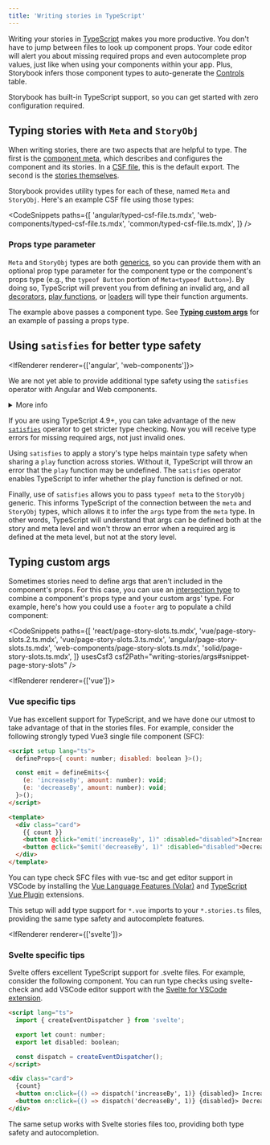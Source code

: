 ```yaml
---
title: 'Writing stories in TypeScript'
---
```


Writing your stories in [TypeScript](https://www.typescriptlang.org/) makes you more productive. You don't have to jump between files to look up component props. Your code editor will alert you about missing required props and even autocomplete prop values, just like when using your components within your app. Plus, Storybook infers those component types to auto-generate the [Controls](../10-api/doc-block-controls.md) table.

Storybook has built-in TypeScript support, so you can get started with zero configuration required.

## Typing stories with `Meta` and `StoryObj`

When writing stories, there are two aspects that are helpful to type. The first is the [component meta](./index.md#default-export), which describes and configures the component and its stories. In a [CSF file](../10-api/csf.md), this is the default export. The second is the [stories themselves](./index.md#defining-stories).

Storybook provides utility types for each of these, named `Meta` and `StoryObj`. Here's an example CSF file using those types:

<!-- prettier-ignore-start -->

<CodeSnippets
  paths={[
    'angular/typed-csf-file.ts.mdx',
    'web-components/typed-csf-file.ts.mdx',
    'common/typed-csf-file.ts.mdx',
  ]}
/>

<!-- prettier-ignore-end -->

### Props type parameter

`Meta` and `StoryObj` types are both [generics](https://www.typescriptlang.org/docs/handbook/2/generics.html#working-with-generic-type-variables), so you can provide them with an optional prop type parameter for the component type or the component's props type (e.g., the `typeof Button` portion of `Meta<typeof Button>`). By doing so, TypeScript will prevent you from defining an invalid arg, and all [decorators](./decorators.md), [play functions](./play-function.md), or [loaders](./loaders.md) will type their function arguments.

The example above passes a component type. See [**Typing custom args**](#typing-custom-args) for an example of passing a props type.

## Using `satisfies` for better type safety

<IfRenderer renderer={['angular', 'web-components']}>

<Callout variant="info">

We are not yet able to provide additional type safety using the `satisfies` operator with Angular and Web components.

<details>
<summary>More info</summary>

Both Angular and Web components utilize a class plus decorator approach. The decorators provide runtime metadata, but do not offer metadata at compile time.

As a result, it appears impossible to determine if a property in the class is a required property or an optional property (but non-nullable due to a default value) or a non-nullable internal state variable.

For more information, please refer to [this discussion](https://github.com/storybookjs/storybook/discussions/20988).

</details>

</Callout>

</IfRenderer>

If you are using TypeScript 4.9+, you can take advantage of the new [`satisfies`](https://www.typescriptlang.org/docs/handbook/release-notes/typescript-4-9.html) operator to get stricter type checking. Now you will receive type errors for missing required args, not just invalid ones.

Using `satisfies` to apply a story's type helps maintain type safety when sharing a `play` function across stories. Without it, TypeScript will throw an error that the `play` function may be undefined. The `satisfies` operator enables TypeScript to infer whether the play function is defined or not.

Finally, use of `satisfies` allows you to pass `typeof meta` to the `StoryObj` generic. This informs TypeScript of the connection between the `meta` and `StoryObj` types, which allows it to infer the `args` type from the `meta` type. In other words, TypeScript will understand that args can be defined both at the story and meta level and won't throw an error when a required arg is defined at the meta level, but not at the story level.

## Typing custom args

Sometimes stories need to define args that aren’t included in the component's props. For this case, you can use an [intersection type](https://www.typescriptlang.org/docs/handbook/2/objects.html#intersection-types) to combine a component's props type and your custom args' type. For example, here's how you could use a `footer` arg to populate a child component:

<!-- prettier-ignore-start -->

<CodeSnippets
  paths={[
    'react/page-story-slots.ts.mdx',
    'vue/page-story-slots.2.ts.mdx',
    'vue/page-story-slots.3.ts.mdx',
    'angular/page-story-slots.ts.mdx',
    'web-components/page-story-slots.ts.mdx',
    'solid/page-story-slots.ts.mdx',
  ]}
  usesCsf3
  csf2Path="writing-stories/args#snippet-page-story-slots"
/>

<!-- prettier-ignore-end -->

<IfRenderer renderer={['vue']}>

### Vue specific tips

Vue has excellent support for TypeScript, and we have done our utmost to take advantage of that in the stories files. For example, consider the following strongly typed Vue3 single file component (SFC):

```html
<script setup lang="ts">
  defineProps<{ count: number; disabled: boolean }>();

  const emit = defineEmits<{
    (e: 'increaseBy', amount: number): void;
    (e: 'decreaseBy', amount: number): void;
  }>();
</script>

<template>
  <div class="card">
    {{ count }}
    <button @click="emit('increaseBy', 1)" :disabled="disabled">Increase by 1</button>
    <button @click="$emit('decreaseBy', 1)" :disabled="disabled">Decrease by 1</button>
  </div>
</template>
```

You can type check SFC files with vue-tsc and get editor support in VSCode by installing the [Vue Language Features (Volar)](https://marketplace.visualstudio.com/items?itemName=Vue.volar) and [TypeScript Vue Plugin](https://marketplace.visualstudio.com/items?itemName=Vue.vscode-typescript-vue-plugin) extensions.

This setup will add type support for `*.vue` imports to your `*.stories.ts` files, providing the same type safety and autocomplete features.

</IfRenderer>

<IfRenderer renderer={['svelte']}>

### Svelte specific tips

Svelte offers excellent TypeScript support for .svelte files. For example, consider the following component. You can run type checks using svelte-check and add VSCode editor support with the [Svelte for VSCode extension](https://marketplace.visualstudio.com/items?itemName=svelte.svelte-vscode&ssr=false#overview).

```html
<script lang="ts">
  import { createEventDispatcher } from 'svelte';

  export let count: number;
  export let disabled: boolean;

  const dispatch = createEventDispatcher();
</script>

<div class="card">
  {count}
  <button on:click={() => dispatch('increaseBy', 1)} {disabled}> Increase by 1 </button>
  <button on:click={() => dispatch('decreaseBy', 1)} {disabled}> Decrease by 1 </button>
</div>
```

The same setup works with Svelte stories files too, providing both type safety and autocompletion.

</IfRenderer>
